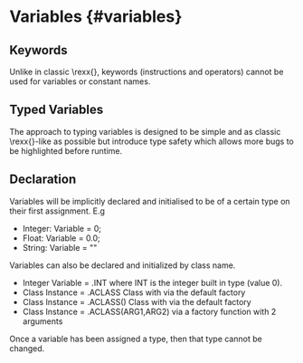 # Variables {#variables}

## Keywords

Unlike in classic \rexx{}, keywords (instructions and operators) cannot be used for variables or constant names.

## Typed Variables

The approach to typing variables is designed to be simple and as classic \rexx{}-like as possible but introduce type safety which allows more bugs to be highlighted before runtime. <!-- This is achieved by allowing -->

## Declaration

Variables will be implicitly declared and initialised to be of a certain type on their first assignment. E.g

* Integer: Variable \= 0;
* Float: Variable \= 0.0;
* String: Variable \= ""

Variables can also be declared and initialized by class name.

* Integer Variable \= .INT where INT is the integer built in type (value 0).
* Class Instance \= .ACLASS Class with via the default factory
* Class Instance \= .ACLASS() Class with via the default factory
* Class Instance \= .ACLASS(ARG1,ARG2) via a factory function with 2 arguments

Once a variable has been assigned a type, then that type cannot be changed.
